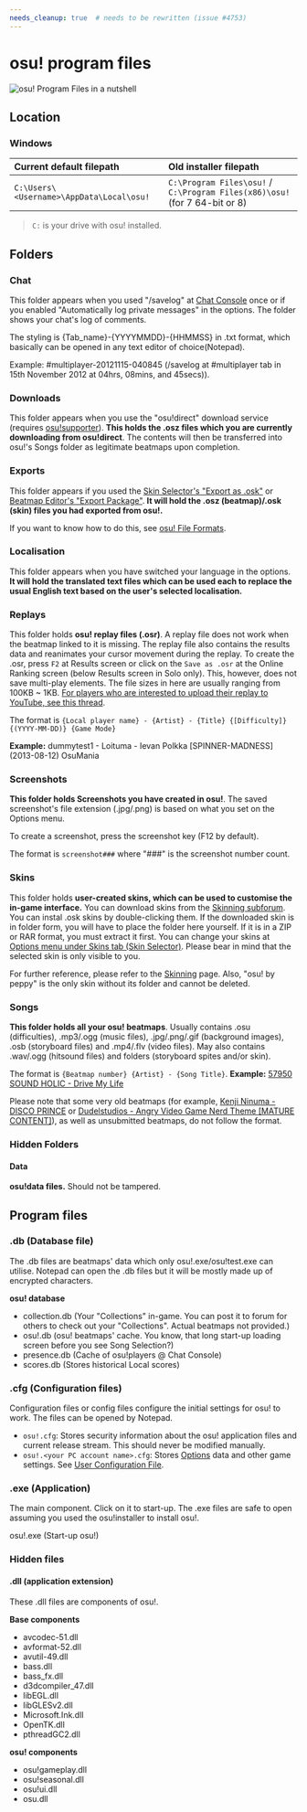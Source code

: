 ```yaml
---
needs_cleanup: true  # needs to be rewritten (issue #4753)
---
```


# osu! program files

![osu! Program Files in a nutshell](img/osu!-program-files.png "osu! Program Files in a nutshell")

## Location

### Windows

| Current default filepath | Old installer filepath |
| :-- | :-- |
| `C:\Users\<Username>\AppData\Local\osu!` | `C:\Program Files\osu!` / `C:\Program Files(x86)\osu!` (for 7 64-bit or 8) |

> `C:` is your drive with osu! installed.

## Folders

### Chat

This folder appears when you used "/savelog" at [Chat Console](/wiki/Chat_Console) once or if you enabled "Automatically log private messages" in the options. The folder shows your chat's log of comments.

The styling is {Tab_name}-{YYYYMMDD}-{HHMMSS} in .txt format, which basically can be opened in any text editor of choice(Notepad).

Example: #multiplayer-20121115-040845 (/savelog at #multiplayer tab in 15th November 2012 at 04hrs, 08mins, and 45secs)).


### Downloads

This folder appears when you use the "osu!direct" download service (requires [osu!supporter](/wiki/osu!supporter)). **This holds the .osz files which you are currently downloading from osu!direct**. The contents will then be transferred into osu!'s Songs folder as legitimate beatmaps upon completion.

### Exports

This folder appears if you used the [Skin Selector's "Export as .osk"](/wiki/Options) or [Beatmap Editor's "Export Package"](/wiki/Beatmap_Editor/Menu). **It will hold the .osz (beatmap)/.osk (skin) files you had exported from osu!.**

If you want to know how to do this, see [osu! File Formats](/wiki/osu!_File_Formats).

### Localisation

This folder appears when you have switched your language in the options. **It will hold the translated text files which can be used each to replace the usual English text based on the user's selected localisation.**

### Replays

This folder holds **osu! replay files (.osr)**. A replay file does not work when the beatmap linked to it is missing. The replay file also contains the results data and reanimates your cursor movement during the replay. To create the .osr, press `F2` at Results screen or click on the `Save as .osr` at the Online Ranking screen (below Results screen in Solo only). This, however, does not save multi-play elements. The file sizes in here are usually ranging from 100KB ~ 1KB. [For players who are interested to upload their replay to YouTube, see this thread](https://osu.ppy.sh/community/forums/topics/1104243).

The format is `{Local player name} - {Artist} - {Title} {[Difficulty]}{(YYYY-MM-DD)} {Game Mode}`

**Example:** dummytest1 - Loituma - Ievan Polkka \[SPINNER-MADNESS\]  (2013-08-12) OsuMania

### Screenshots

**This folder holds Screenshots you have created in osu!**. The saved screenshot's file extension (.jpg/.png) is based on what you set on the Options menu.

To create a screenshot, press the screenshot key (F12 by default).

The format is `screenshot###` where "###" is the screenshot number count.

### Skins

This folder holds **user-created skins, which can be used to customise the in-game interface.** You can download skins from the [Skinning subforum](https://osu.ppy.sh/community/forums/15). You can instal .osk skins by double-clicking them. If the downloaded skin is in folder form, you will have to place the folder here yourself. If it is in a ZIP or RAR format, you must extract it first. You can change your skins at [Options menu under Skins tab (Skin Selector)](/wiki/Options). Please bear in mind that the selected skin is only visible to you.

For further reference, please refer to the [Skinning](/wiki/Skinning) page. Also, "osu! by peppy" is the only skin without its folder and cannot be deleted.

### Songs

**This folder holds all your osu! beatmaps**. Usually contains .osu (difficulties), .mp3/.ogg (music files), .jpg/.png/.gif (background images), .osb (storyboard files) and .mp4/.flv (video files). May also contains .wav/.ogg (hitsound files) and folders (storyboard spites and/or skin).

The format is `{Beatmap number} {Artist} - {Song Title}`.
**Example:** [57950 SOUND HOLIC - Drive My Life](https://osu.ppy.sh/beatmapsets/57950)

Please note that some very old beatmaps (for example, [Kenji Ninuma - DISCO PRINCE](https://osu.ppy.sh/beatmapsets/1) or [Dudelstudios - Angry Video Game Nerd Theme [MATURE CONTENT]](https://osu.ppy.sh/beatmapsets/66)), as well as unsubmitted beatmaps, do not follow the format.

### Hidden Folders

#### Data

**osu!data files.** Should not be tampered.

## Program files

### .db (Database file)

The .db files are beatmaps' data which only osu!.exe/osu!test.exe can utilise. Notepad can open the .db files but it will be mostly made up of encrypted characters.

**osu! database**

- collection.db (Your "Collections" in-game. You can post it to forum for others to check out your "Collections". Actual beatmaps not provided.)
- osu!.db (osu! beatmaps' cache. You know, that long start-up loading screen before you see Song Selection?)
- presence.db (Cache of osu!players @ Chat Console)
- scores.db (Stores historical Local scores)

### .cfg (Configuration files)

Configuration files or config files configure the initial settings for osu! to work. The files can be opened by Notepad.

- `osu!.cfg`: Stores security information about the osu! application files and current release stream. This should never be modified manually.
- `osu!.<your PC account name>.cfg`: Stores [Options](/wiki/Options) data and other game settings. See [User Configuration File](/wiki/osu!_Program_Files/User_Configuration_File).

### .exe (Application)

The main component. Click on it to start-up. The .exe files are safe to open assuming you used the osu!installer to install osu!.

osu!.exe (Start-up osu!)

### Hidden files

#### .dll (application extension)

These .dll files are components of osu!.

**Base components**

- avcodec-51.dll
- avformat-52.dll
- avutil-49.dll
- bass.dll
- bass_fx.dll
- d3dcompiler_47.dll
- libEGL.dll
- libGLESv2.dll
- Microsoft.Ink.dll
- OpenTK.dll
- pthreadGC2.dll

**osu! components**

- osu!gameplay.dll
- osu!seasonal.dll
- osu!ui.dll
- osu.dll
